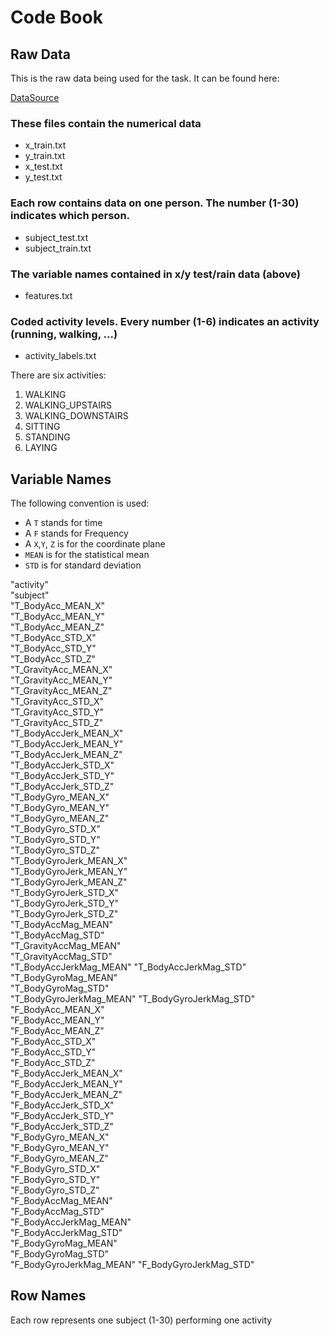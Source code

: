 # Code Book


## Raw Data
This is the raw data being used for the task. It can be found here:

[DataSource](https://d396qusza40orc.cloudfront.net/getdata%2Fprojectfiles%2FUCI%20HAR%20Dataset.zip)

### These files contain the numerical data
* x_train.txt
* y_train.txt
* x_test.txt
* y_test.txt

### Each row contains data on one person. The number (1-30) indicates which person.
* subject_test.txt
* subject_train.txt

### The variable names contained in x/y test/rain data (above)
* features.txt

### Coded activity levels. Every number (1-6) indicates an activity (running, walking, ...)
* activity_labels.txt

There are six activities:
1. WALKING
2. WALKING_UPSTAIRS
3. WALKING_DOWNSTAIRS
4. SITTING
5. STANDING
6. LAYING


## Variable Names
The following convention is used:

* A `T` stands for time
* A `F` stands for Frequency
* A `X`,`Y`, `Z` is for the coordinate plane
* `MEAN` is for the statistical mean
* `STD` is for standard deviation  

"activity"              
"subject"   
"T_BodyAcc_MEAN_X"       
"T_BodyAcc_MEAN_Y"       
"T_BodyAcc_MEAN_Z"       
"T_BodyAcc_STD_X"        
"T_BodyAcc_STD_Y"        
"T_BodyAcc_STD_Z"        
"T_GravityAcc_MEAN_X"   
"T_GravityAcc_MEAN_Y"    
"T_GravityAcc_MEAN_Z"    
"T_GravityAcc_STD_X"     
"T_GravityAcc_STD_Y"     
"T_GravityAcc_STD_Z"     
"T_BodyAccJerk_MEAN_X"   
"T_BodyAccJerk_MEAN_Y"  
"T_BodyAccJerk_MEAN_Z"   
"T_BodyAccJerk_STD_X"    
"T_BodyAccJerk_STD_Y"    
"T_BodyAccJerk_STD_Z"    
"T_BodyGyro_MEAN_X"      
"T_BodyGyro_MEAN_Y"      
"T_BodyGyro_MEAN_Z"     
"T_BodyGyro_STD_X"       
"T_BodyGyro_STD_Y"       
"T_BodyGyro_STD_Z"       
"T_BodyGyroJerk_MEAN_X"  
"T_BodyGyroJerk_MEAN_Y"  
"T_BodyGyroJerk_MEAN_Z"  
"T_BodyGyroJerk_STD_X"  
"T_BodyGyroJerk_STD_Y"   
"T_BodyGyroJerk_STD_Z"   
"T_BodyAccMag_MEAN"      
"T_BodyAccMag_STD"      
"T_GravityAccMag_MEAN"   
"T_GravityAccMag_STD"    
"T_BodyAccJerkMag_MEAN"
"T_BodyAccJerkMag_STD"   
"T_BodyGyroMag_MEAN"     
"T_BodyGyroMag_STD"      
"T_BodyGyroJerkMag_MEAN"
"T_BodyGyroJerkMag_STD"  
"F_BodyAcc_MEAN_X"       
"F_BodyAcc_MEAN_Y"      
"F_BodyAcc_MEAN_Z"       
"F_BodyAcc_STD_X"        
"F_BodyAcc_STD_Y"        
"F_BodyAcc_STD_Z"        
"F_BodyAccJerk_MEAN_X"   
"F_BodyAccJerk_MEAN_Y"  
"F_BodyAccJerk_MEAN_Z"  
"F_BodyAccJerk_STD_X"    
"F_BodyAccJerk_STD_Y"    
"F_BodyAccJerk_STD_Z"    
"F_BodyGyro_MEAN_X"      
"F_BodyGyro_MEAN_Y"      
"F_BodyGyro_MEAN_Z"      
"F_BodyGyro_STD_X"      
"F_BodyGyro_STD_Y"       
"F_BodyGyro_STD_Z"       
"F_BodyAccMag_MEAN"      
"F_BodyAccMag_STD"       
"F_BodyAccJerkMag_MEAN"  
"F_BodyAccJerkMag_STD"   
"F_BodyGyroMag_MEAN"    
"F_BodyGyroMag_STD"      
"F_BodyGyroJerkMag_MEAN"
"F_BodyGyroJerkMag_STD"  



## Row Names

Each row represents one subject (1-30) performing one activity
